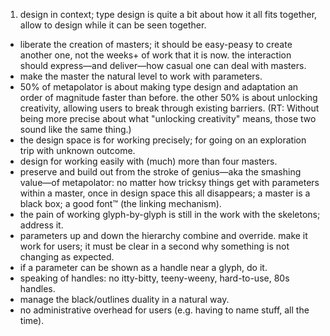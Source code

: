 1. design in context; type design is quite a bit about how it all fits together, allow to design while it can be seen together.
* liberate the creation of masters; it should be easy-peasy to create another one, not the weeks+ of work that it is now. the interaction should express—and deliver—how casual one can deal with masters.
* make the master the natural level to work with parameters.
* 50% of metapolator is about making type design and adaptation an order of magnitude faster than before. the other 50% is about unlocking creativity, allowing users to break through existing barriers. (RT: Without being more precise about what "unlocking creativity" means, those two sound like the same thing.)
* the design space is for working precisely; for going on an exploration trip with unknown outcome.
* design for working easily with (much) more than four masters.
* preserve and build out from the stroke of genius—aka the smashing value—of metapolator: no matter how tricksy things get with parameters within a master, once in design space this all disappears; a master is a black box; a good font™ (the linking mechanism).
* the pain of working glyph-by-glyph is still in the work with the skeletons; address it.
* parameters up and down the hierarchy combine and override. make it work for users; it must be clear in a second why something is not changing as expected.
* if a parameter can be shown as a handle near a glyph, do it.
* speaking of handles: no itty-bitty, teeny-weeny, hard-to-use, 80s handles.
* manage the black/outlines duality in a natural way.
* no administrative overhead for users (e.g. having to name stuff, all the time).







